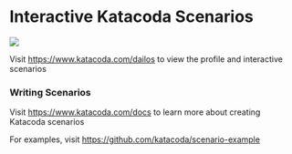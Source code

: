 # Interactive Katacoda Scenarios

[![](http://shields.katacoda.com/katacoda/dailos/count.svg)](https://www.katacoda.com/dailos "Get your profile on Katacoda.com")

Visit https://www.katacoda.com/dailos to view the profile and interactive scenarios

### Writing Scenarios
Visit https://www.katacoda.com/docs to learn more about creating Katacoda scenarios

For examples, visit https://github.com/katacoda/scenario-example
